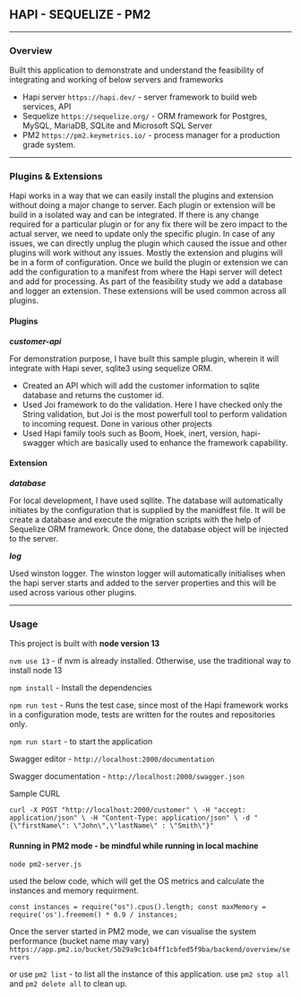 ## HAPI - SEQUELIZE - PM2
____
### Overview

Built this application to demonstrate and understand the feasibility of integrating 
and working of below servers and frameworks

* Hapi server `https://hapi.dev/` - server framework to build web services, API 
* Sequelize `https://sequelize.org/` - ORM framework for Postgres, MySQL, MariaDB, 
SQLite and Microsoft SQL Server
* PM2 `https://pm2.keymetrics.io/` - process manager for a production grade system.

___
### Plugins & Extensions

Hapi works in a way that we can easily install the plugins and extension without 
doing a major change to server. Each plugin or extension will be build in a isolated 
way and can be integrated. If there is any change required for a particular plugin 
or for any fix there will be zero impact to the actual server, we need to update 
only the specific plugin. In case of any issues, we can directly unplug the 
plugin which caused the issue and other plugins will work without any issues. 
Mostly the extension and plugins will be in a form of configuration. Once we build 
the plugin or extension we can add the configuration to a manifest from where the Hapi 
server will detect and add for processing. As part of the feasibility study we add 
a database and logger an extension. These extensions will be used common across all plugins. 

#### Plugins 

_**customer-api**_

For demonstration purpose, I have built this sample plugin, wherein it will integrate with 
Hapi sever, sqlite3 using sequelize ORM. 

- Created an API which will add the customer information to sqlite database and returns the customer id. 
- Used Joi framework to do the validation. Here I have checked only the String validation, 
but Joi is the most powerfull tool to perform validation to incoming request. Done in various other projects
- Used Hapi family tools such as Boom, Hoek, inert, version, hapi-swagger which are 
basically used to enhance the framework capability.

#### Extension

_**database**_

For local development, I have used sqllite. The database will automatically initiates
by the configuration that is supplied by the manidfest file. It will be create a database and 
execute the migration scripts with the help of Sequelize ORM framework. Once done, the database object will be 
injected to the server.

_**log**_

Used winston logger. The winston logger will automatically initialises when the hapi server starts 
and added to the server properties and this will be used across various other plugins. 

___

### Usage

This project is built with **node version 13** 

`nvm use 13`  - if nvm is already installed. Otherwise, use the traditional way to install node 13

`npm install` - Install the dependencies

`npm run test` - Runs the test case, since most of the Hapi framework works in a configuration mode, tests are 
written for the routes and repositories only. 

`npm run start` - to start the application 

Swagger editor - `http://localhost:2000/documentation`

Swagger documentation - `http://localhost:2000/swagger.json`

Sample CURL 

`curl -X POST "http://localhost:2000/customer" \
 -H "accept: application/json" \
 -H "Content-Type: application/json" \
 -d "{\"firstName\": \"John\",\"lastName\" : \"Smith\"}"`
 
 
#### Running in PM2 mode - **be mindful while running in local machine**

`node pm2-server.js` 

used the below code, which will get the OS metrics and calculate the instances and memory requirment.

`const instances = require("os").cpus().length;
const maxMemory =  require('os').freemem() * 0.9 / instances;`

Once the server started in PM2 mode, we can visualise the system performance (bucket name may vary)
`https://app.pm2.io/bucket/5b29a9c1cb4ff1cbfed5f9ba/backend/overview/servers`

or use `pm2 list` - to list all the instance of this application. 
use `pm2 stop all` and `pm2 delete all` to clean up.
